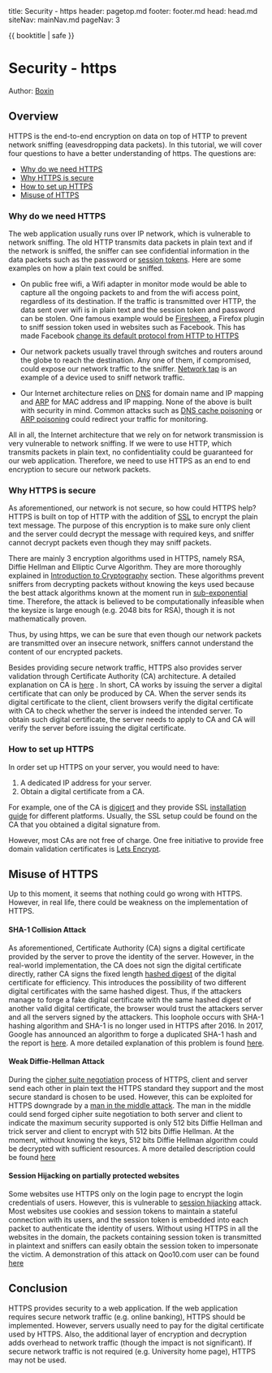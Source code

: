 <frontmatter>
  title: Security - https
  header: pagetop.md
  footer: footer.md
  head: head.md
  siteNav: mainNav.md
  pageNav: 3
</frontmatter>

<div class="website-content">

{{ booktitle | safe }}

# Security - https

Author: [Boxin][1]

## Overview

HTTPS is the end-to-end encryption on data on top of HTTP to prevent network sniffing (eavesdropping data packets). In this tutorial, we will cover four questions to have a better understanding of https. The questions are:

- [Why do we need HTTPS](#why-do-we-need-https)
- [Why HTTPS is secure](#why-https-is-secure)
- [How to set up HTTPS](#how-to-set-up-https)
- [Misuse of HTTPS](#misuse-of-https)

### Why do we need HTTPS

The web application usually runs over IP network, which is vulnerable to network sniffing. The old HTTP transmits data packets in plain text and if the network is sniffed, the sniffer can see confidential information in the data packets such as the password or [session tokens][2]. Here are some examples on how a plain text could be sniffed.

- On public free wifi, a Wifi adapter in monitor mode would be able to capture all the ongoing packets to and from the wifi access point, regardless of its destination. If the traffic is transmitted over HTTP, the data sent over wifi is in plain text and the session token and password can be stolen. One famous example would be [Firesheep][3], a Firefox plugin to sniff session token used in websites such as Facebook. This has made Facebook [change its default protocol from HTTP to HTTPS][4]

- Our network packets usually travel through switches and routers around the globe to reach the destination. Any one of them, if compromised, could expose our network traffic to the sniffer. [Network tap][5] is an example of a device used to sniff network traffic.

- Our Internet architecture relies on [DNS][6] for domain name and IP mapping and [ARP][7] for MAC address and IP mapping. None of the above is built with security in mind. Common attacks such as [DNS cache poisoning][8] or [ARP poisoning][9]
could redirect your traffic for monitoring.

All in all, the Internet architecture that we rely on for network transmission is very vulnerable to network sniffing. If we were to use HTTP, which transmits packets in plain text, no confidentiality could be guaranteed for our web application. Therefore, we need to use HTTPS as an end to end encryption to secure our network packets.

### Why HTTPS is secure

As aforementioned, our network is not secure, so how could HTTPS help? HTTPS is built on top of HTTP with the addition of [SSL][10] to encrypt the plain text message. The purpose of this encryption is to make sure only client and the server could decrypt the message with required keys, and sniffer cannot decrypt packets even though they may sniff packets.

There are mainly 3 encryption algorithms used in HTTPS, namely RSA, Diffie Hellman and Elliptic Curve Algorithm. They are more thoroughly explained in [Introduction to Cryptography][11] section. These algorithms prevent sniffers from decrypting packets without knowing the keys used because the best attack algorithms known at the moment run in [sub-exponential][12] time. Therefore, the attack is believed to be computationally infeasible when the keysize is large enough (e.g. 2048 bits for RSA), though it is not mathematically proven.

Thus, by using https, we can be sure that even though our network packets are transmitted over an insecure network, sniffers cannot understand the content of our encrypted packets.

Besides providing secure network traffic, HTTPS also provides server validation through Certificate Authority (CA) architecture. A detailed explanation on CA is [here][13] . In short, CA works by issuing the server a digital certificate that can only be produced by CA. When the server sends its digital certificate to the client, client browsers verify the digital certificate with CA to check whether the server is indeed the intended server. To obtain such digital certificate, the server needs to apply to CA and CA will verify the server before issuing the digital certificate.

### How to set up HTTPS
In order set up HTTPS on your server, you would need to have:

1. A dedicated IP address for your server.
2. Obtain a digital certificate from a CA.

For example, one of the CA is [digicert][14] and they provide SSL [installation guide][15] for different platforms. Usually, the SSL setup could be found on the CA that you obtained a digital signature from.

However, most CAs are not free of charge. One free initiative to provide free domain validation certificates is [Lets Encrypt][16].

## Misuse of HTTPS

Up to this moment, it seems that nothing could go wrong with HTTPS. However, in real life, there could be weakness on the implementation of HTTPS.

#### SHA-1 Collision Attack
As aforementioned, Certificate Authority (CA) signs a digital certificate provided by the server to prove the identity of the server. However, in the real-world implementation, the CA does not sign the digital certificate directly, rather CA signs the fixed length [hashed digest][17] of the digital certificate for efficiency. This introduces the possibility of two different digital certificates with the same hashed digest. Thus, if the attackers manage to forge a fake digital certificate with the same hashed digest of another valid digital certificate, the browser would trust the attackers server and all the servers signed by the attackers. This loophole occurs with SHA-1 hashing algorithm and SHA-1 is no longer used in HTTPS after 2016. In 2017, Google has announced an algorithm to forge a duplicated SHA-1 hash and the report is [here][18]. A more detailed explanation of this problem is found [here][19].

#### Weak Diffie-Hellman Attack
During the [cipher suite negotiation][20] process of HTTPS, client and server send each other in plain text the HTTPS standard they support and the most secure standard is chosen to be used. However, this can be exploited for HTTPS downgrade by a [man in the middle attack][21]. The man in the middle could send forged cipher suite negotiation to both server and client to indicate the maximum security supported is only 512 bits Diffie Hellman and trick server and client to encrypt with 512 bits Diffie Hellman. At the moment, without knowing the keys, 512 bits Diffie Hellman algorithm could be decrypted with sufficient resources. A more detailed description could be found [here][22]

#### Session Hijacking on partially protected websites
Some websites use HTTPS only on the login page to encrypt the login credentials of users. However, this is vulnerable to [session hijacking][23] attack. Most websites use cookies and session tokens to maintain a stateful connection with its users, and the session token is embedded into each packet to authenticate the identity of users. Without using HTTPS in all the websites in the domain, the packets containing session token is transmitted in plaintext and sniffers can easily obtain the session token to impersonate the victim. A demonstration of this attack on Qoo10.com user can be found [here][24]

## Conclusion
HTTPS provides security to a web application.  If the web application requires secure network traffic (e.g. online banking), HTTPS should be implemented. However, servers usually need to pay for the digital certificate used by HTTPS. Also, the additional layer of encryption and decryption adds overhead to network traffic (though the impact is not significant). If secure network traffic is not required (e.g. University home page), HTTPS may not be used.

[1]: https://github.com/boxin-yang
[2]: http://searchsoftwarequality.techtarget.com/definition/session-ID
[3]: https://github.com/codebutler/firesheep
[4]: https://www.facebook.com/notes/facebook-engineering/secure-browsing-by-default/10151590414803920/
[5]: http://searchnetworking.techtarget.com/definition/Network-tap
[6]: https://en.wikipedia.org/wiki/Domain_Name_System
[7]: https://en.wikipedia.org/wiki/Address_Resolution_Protocol
[8]: https://en.wikipedia.org/wiki/DNS_spoofing
[9]: https://en.wikipedia.org/wiki/ARP_spoofing
[10]: https://www.digicert.com/ssl.htm
[11]: ../security/cryptography.md
[12]: https://en.wikipedia.org/wiki/Time_complexity#Sub-exponential_time
[13]: https://www.globalsign.com/en-sg/ssl-information-center/what-are-certification-authorities-trust-hierarchies/
[14]: https://www.digicert.com
[15]: https://www.digicert.com/ssl-certificate-installation.htm
[16]: https://letsencrypt.org/
[17]: https://en.wikipedia.org/wiki/Cryptographic_hash_function
[18]: https://security.googleblog.com/2017/02/announcing-first-sha1-collision.html?m=1
[19]: https://www.sott.net/article/275524-Why-HTTPS-and-SSL-are-not-as-secure-as-you-think
[20]: https://en.wikipedia.org/wiki/Cipher_suite
[21]: https://en.wikipedia.org/wiki/Man-in-the-middle_attack
[22]: https://weakdh.org/
[23]: https://en.wikipedia.org/wiki/Session_hijacking
[24]: https://www.youtube.com/watch?v=BjTwNzoMUuk
</div>
